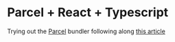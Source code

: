 # Parcel + React + Typescript

Trying out the [Parcel](https://parceljs.org/) bundler
 following along [this article](https://dev.to/terabaud/bootstrapping-a-react-typescript-project-with-parcel-4oia?returning-user=true)
